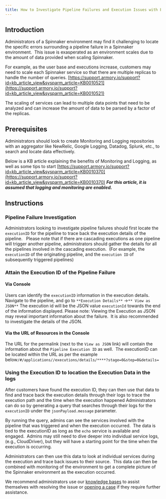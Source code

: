 ```yaml
---
title: How to Investigate Pipeline Failures and Execution Issues with End Users
---
```


## Introduction
Administrators of a Spinnaker environment may find it challenging to locate the specific errors surrounding a pipeline failure in a Spinnaker environment.  This issue is exasperated as an environment scales due to the amount of data provided when scaling Spinnaker. 

For example, as the user base and executions increase, customers may need to scale each Spinnaker service so that there are multiple replicas to handle the number of queries. [https://support.armory.io/support?id=kb_article_view&sysparm_article=KB0010521](https://support.armory.io/support?id=kb_article_view&sysparm_article=KB0010521)

The scaling of services can lead to multiple data points that need to be analyzed and can increase the amount of data to be parsed by a factor of the replicas.

## Prerequisites
Administrators should look to create Monitoring and Logging repositories with an aggregator like NewRelic, Google Logging, Datadog, Splunk, etc., to search and locate data effectively.

Below is a KB article explaining the benefits of Monitoring and Logging, as well as some tips to start
[https://support.armory.io/support?id=kb_article_view&sysparm_article=KB0010370](https://support.armory.io/support?id=kb_article_view&sysparm_article=KB0010370)
***For this article, it is assumed that logging and monitoring are enabled.***

## Instructions
### Pipeline Failure Investigation
Administrators looking to investigate pipeline failures should first locate the ```executionID``` for the pipeline to trace back the execution details of the pipeline.  
Please note that if there are cascading executions as one pipeline will trigger another pipeline, administrators should gather the details for all the pipelines involved in the cascading execution.  (For example, the ```executionID``` of the originating pipeline, and the ```execution ID``` of subsequently triggered pipelines)
### Attain the Execution ID of the Pipeline Failure
#### Via Console
Users can identify the ```executionID``` information in the execution details.  Navigate to the pipeline, and go to ```**Execution Details**``` ->```** View as JSON**```
The execution id will be the JSON value ```executionId``` towards the end of the information displayed.
Please note: Viewing the Execution as JSON may reveal important information about the failure.  It is also recommended to investigate the details of the JSON.
#### Via the URL of Resources in the Console
The URL for the permalink (next to the ```View as JSON``` link) will contain the information about the ```Pipeline Execution ID``` as well.  The executionID can be located within the URL as per the example below```/#/applications//executions/details/****?stage=0&step=0&details=```
### Using the Execution ID to location the Execution Data in the logs
After customers have found the execution ID, they can then use that data to find and trace back the execution details through their logs to trace the execution path and the time when the execution happened
Administrators can do so by generating a query that searches through their logs for the ```executionID``` under the ```jsonPayload.message``` parameter. 

By running the query, admins can see the services involved with the pipeline that was triggered and when the execution occurred.  The data is tied to the executionID as long as the ```echo``` service is available and engaged.  Admins may still need to dive deeper into individual service logs, (e.g., CloudDriver), but they will have a starting point for the time when the execution is occurring.

Administrators can then use this data to look at individual services during the execution and trace back issues to their source.  This data can then be combined with monitoring of the environment to get a complete picture of the Spinnaker environment as the execution occurred.

We recommend administrators use our [knowledge bases](https://kb.armory.io) to assist themselves with resolving the issue or [opening a case](https://support.armory.io/support?id=kb_article_view&sysparm_article=KB0010136) if they require further assistance. 

